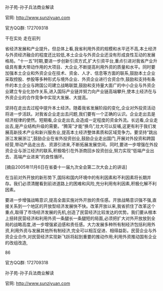 孙子苑-孙子兵法商业解读

官网: http://www.sunziyuan.com

官方QQ群: 172709318

干在实处 走在前列

省经济发展和产业提升。但总体上看,我省利用外资的规模和水平还不高,本土经济与外资经济融合的程度还比较低,本土企业与外资企业还没有形成良性互动的发展格局。“十一五”时期,要进一步创新引资方式,扩大引资平台,重点引进对我省产业升级具有重大带动作用的大项目、大企业,不断提高利用外资的质量和水平。同时要加强本土企业和外资企业在技术、资金、人才、信息等方面的联系,鼓励本土企业采取控股、参股等多种形式与境外企业、外资企业进行合资合作,鼓励和支持有条件的本土企业与跨国公司建立战略联盟,鼓励和支持量大面广的中小企业与外资企业建立专业化协作关系,进入国际产业链并努力向产业链高端攀升,使本土经济在与外资企业的合作竞争中实现大发展、大提高。

坚持在走出去过程中提升本土经济。随着我省发展阶段的变化,企业对外投资活动将进一步活跃。对我省企业走出去问题,我们要有一个正确的认识。企业走出去是经济规律的使然。短期看,企业走出去,会造成一定程度的资金外流。长远看,企业走出去,是产业结构升级的需要。“腾笼”才能“换鸟”,壮大可以反哺,这更有利于我们发展高新技术产业和新兴服务业,提高本土经济整体素质和区域竞争力。要坚持“跳出浙江发展浙江”,鼓励企业在省外投资创业,鼓励企业走出国门,开展对外投资和跨国经营,带动产品走出去、资源引进来,不断拓展发展空间。同时,要进一步增强在外投资企业与浙江经济的联系,积极吸引在外浙商回乡投资创业,努力实现“低端产业出去、高端产业进来”的良性循环。

[摘自2005年11月6日在省委十一届九次全会第二次大会上的讲话]

在当前对外开放的新形势下,国际和国内环境中的有利因素和不利因素将长期并存。我们必须清醒看到前进道路上的困难和风险,充分利用有利因素,积极化解不利因素。

要进一步增强战略意识,提高全面实施对外开放的责任感。开放战略意识强不强,直接关系到一个地区的开放型经济发展快不快。改革开放以来,我省抓住了改革这个重点,取得了市场经济发展的先机,创造了民营经济比较发达的优势。我们要从根本上扭转民营经济和利用外资一条腿长一条腿短的局面,必须把扩大对外开放放到全局的战略高度,进一步增强紧迫感和责任感。大力发展多种所有制经济包括利用外资,利用外资与发展其他所有制经济,完全可以相互促进、相得益彰。民营企业与外资企业合作,对民营经济实现新飞跃将起到重要的推动作用;利用外资推动国有企业的改组改造,

86

官方QQ群: 172709318

孙子苑-孙子兵法商业解读

官网: http://www.sunziyuan.com